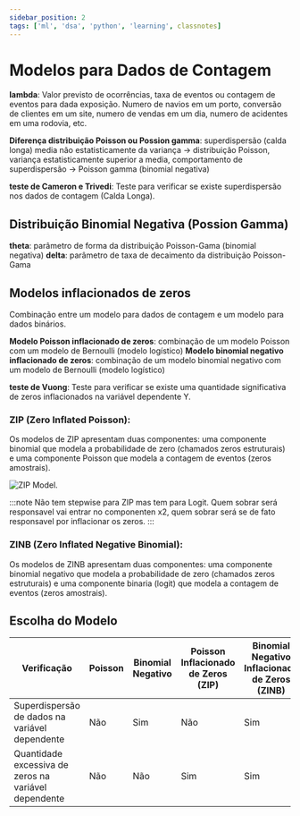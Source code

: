 ```yaml
---
sidebar_position: 2
tags: ['ml', 'dsa', 'python', 'learning', classnotes]
---
```

# Modelos para Dados de Contagem

**lambda**: Valor previsto de ocorrências, taxa de eventos ou contagem de eventos para dada exposição. Numero de navios em um porto, conversão de clientes em um site, numero de vendas em um dia, numero de acidentes em uma rodovia, etc.

**Diferença distribuição Poisson ou Possion gamma**: superdispersão (calda longa) media não estatisticamente da variança -> distribuição Poisson, variança estatisticamente  superior a media, comportamento de superdispersão -> Poisson gamma (binomial negativa)

**teste de Cameron e Trivedi**: Teste para verificar se existe superdispersão nos dados de contagem (Calda Longa).

## Distribuição Binomial Negativa (Possion Gamma)

**theta**: parâmetro de forma da distribuição Poisson-Gama (binomial negativa)
**delta**: parâmetro de taxa de decaimento da distribuição Poisson-Gama

## Modelos inflacionados de zeros
Combinação entre um modelo para dados de contagem e um modelo para dados binários.

**Modelo Poisson inflacionado de zeros**: combinação de um modelo Poisson com um modelo de Bernoulli (modelo logístico)
**Modelo binomial negativo inflacionado de zeros**: combinação de um modelo binomial negativo com um modelo de Bernoulli (modelo logístico)

**teste de Vuong**: Teste para verificar se existe uma quantidade significativa de zeros inflacionados na variável dependente Y.

### ZIP (Zero Inflated Poisson):
Os modelos de ZIP apresentam duas componentes: uma componente binomial que modela a probabilidade de zero (chamados zeros estruturais) e uma componente Poisson que modela a contagem de eventos (zeros amostrais).

![ZIP Model.](https://encrypted-tbn0.gstatic.com/images?q=tbn:ANd9GcS4BUr0ooloOJ_fy7gHzSNbr8D6y7N5_s_NFA&s)

:::note
Não tem stepwise para ZIP mas tem para Logit. Quem sobrar será responsavel vai entrar no componenten x2, quem sobrar será se de fato responsavel por inflacionar os zeros.
:::

### ZINB (Zero Inflated Negative Binomial):
Os modelos de ZINB apresentam duas componentes: uma componente binomial negativo que modela a probabilidade de zero (chamados zeros estruturais) e uma componente binaria (logit) que modela a contagem de eventos (zeros amostrais).

## Escolha do Modelo

| Verificação | Poisson | Binomial Negativo | Poisson Inflacionado de Zeros (ZIP) | Binomial Negativo Inflacionado de Zeros (ZINB) |
| --- | --- | --- | --- | --- |
| Superdispersão de dados na variável dependente | Não | Sim | Não | Sim |
| Quantidade excessiva de zeros na variável dependente | Não | Não | Sim | Sim |

